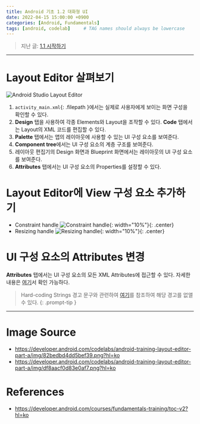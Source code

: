```yaml
---
title: Android 기초 1.2 대화형 UI
date: 2022-04-15 15:00:00 +0900
categories: [Android, Fundamentals]
tags: [android, codelab]     # TAG names should always be lowercase
---
```


> 지난 글: [1.1 시작하기](https://coitloz88.github.io/posts/android-basic-1/)

---

# Layout Editor 살펴보기

![Android Studio Layout Editor](https://developer.android.com/codelabs/android-training-layout-editor-part-a/img/76af3429c6df2e78.png?hl=ko)

1. `activity_main.xml`{: .filepath }에서는 실제로 사용자에게 보이는 화면 구성을 확인할 수 있다.
2. **Design** 탭을 사용하여 각종 Elements와 Layout을 조작할 수 있다. **Code** 탭에서는 Layout의 XML 코드를 편집할 수 있다.
3. **Palette** 탭에서는 앱의 레이아웃에 사용할 수 있는 UI 구성 요소를 보여준다.
4. **Component tree**에서는 UI 구성 요소의 계층 구조를 보여준다.
5. 레이아웃 편집기의 Design 화면과 Blueprint 화면에서는  레이아웃의 UI 구성 요소를 보여준다.
6. **Attributes** 탭에서는 UI 구성 요소의 Properties를 설정할 수 있다.

# Layout Editor에 View 구성 요소 추가하기

* Constraint handle
![Constraint handle](https://developer.android.com/codelabs/android-training-layout-editor-part-a/img/82bedbd4dd5bef39.png?hl=ko){: width="10%"}{: .center}  
* Resizing handle
![Resizing handle](https://developer.android.com/codelabs/android-training-layout-editor-part-a/img/df8aacf0d83e0af7.png?hl=ko){: width="10%"}{: .center}  

# UI 구성 요소의 Attributes 변경
**Attributes** 탭에서는 UI 구성 요소의 모든 XML Attributes에 접근할 수 있다. 자세한 내용은 [여기](https://developer.android.com/reference/android/view/View.html?hl=ko)서 확인 가능하다.

> Hard-coding Strings 경고 문구와 관련하여
    [여기](https://developer.android.com/codelabs/android-training-layout-editor-part-a?index=..%2F..%2Fandroid-training&hl=ko#6)를 참조하여 해당 경고를 없앨 수 있다.
{: .prompt-tip }

<!--
# Button을 위한 onClick Attribute와 Handler 추가하기
*click handler*는 클릭가능한 UI 구성 요소를 이용자가 클릭하거나 탭했을 때 호출되는 메서드다. 안드로이드 스튜디오에서는 **Degisn** 탭의 **Attributes**를 선택하여 `onClick` 필드 내의 메서드 이름을 특정할 수 있다. 혹은 XML 에디터에서 `android:onClick` 특성을 추가하는 방법으로도 가능하다.

## Toast Button handler
```java
Toast toast = Toast.makeText(this, R.string.toast_message, Toast.LENGTH_SHORT);
```
-->
---

# Image Source
* <https://developer.android.com/codelabs/android-training-layout-editor-part-a/img/82bedbd4dd5bef39.png?hl=ko>
* <https://developer.android.com/codelabs/android-training-layout-editor-part-a/img/df8aacf0d83e0af7.png?hl=ko>

# References
* <https://developer.android.com/courses/fundamentals-training/toc-v2?hl=ko>
